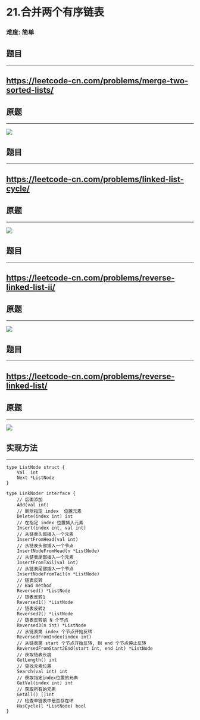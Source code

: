 # 21.合并两个有序链表

### 难度: 简单

## 题目
------

https://leetcode-cn.com/problems/merge-two-sorted-lists/
------

## 原题
------
![](img/leetcode-21.png)

## 题目
------

https://leetcode-cn.com/problems/linked-list-cycle/
------

## 原题
------
![](img/leetcode-141.png)

## 题目
------

https://leetcode-cn.com/problems/reverse-linked-list-ii/
------

## 原题
------
![](img/leetcode-92.png)

## 题目
------

https://leetcode-cn.com/problems/reverse-linked-list/
------

## 原题
------
![](img/leetcode-206.png)




## 实现方法
------

```golang
type ListNode struct {
	Val  int
	Next *ListNode
}

type LinkNoder interface {
	// 后面添加
	Add(val int)
	// 删除指定 index  位置元素
	Delete(index int) int
	// 在指定 index 位置插入元素
	Insert(index int, val int)
	// 从链表头部插入一个元素
	InsertFromHead(val int)
	// 从链表头部插入一个节点
	InsertNodeFromHead(n *ListNode)
	// 从链表尾部插入一个元素
	InsertFromTail(val int)
	// 从链表尾部插入一个节点
	InsertNodeFromTail(n *ListNode)
	// 链表反转
	// Bad method
	Reversed() *ListNode
	// 链表反转1
	Reversed1() *ListNode
	// 链表反转2
	Reversed2() *ListNode
	// 链表反转前 N 个节点
	Reversed3(n int) *ListNode
	// 从链表第 index 个节点开始反转
	ReversedFromIndex(index int)
	// 从链表第 start 个节点开始反转, 到 end 个节点停止反转
	ReversedFromStart2End(start int, end int) *ListNode
	// 获取链表长度
	GetLength() int
	// 查找元素位置
	Search(val int) int
	// 获取指定index位置的元素
	GetVal(index int) int
	// 获取所有的元素
	GetAll() []int
	// 检查单链表中是否存在环
	HasCycle(l *ListNode) bool
}
```
